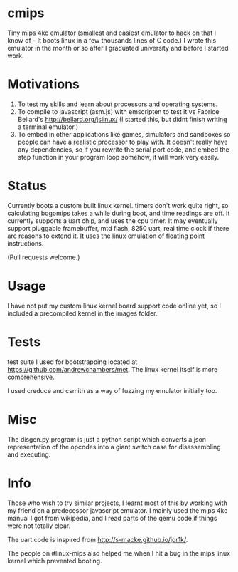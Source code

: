 cmips
=====

Tiny mips 4kc emulator (smallest and easiest emulator to hack on that I know of - It boots linux in a few thousands lines of C code.)
I wrote this emulator in the month or so after I graduated university and before I started work.


Motivations
===========

1. To test my skills and learn about processors and operating systems.
2. To compile to javascript (asm.js) with emscripten to test it vs Fabrice Bellard's http://bellard.org/jslinux/ (I started this, but didnt finish writing a terminal emulator.)
3. To embed in other applications like games, simulators and sandboxes so people can have a realistic processor to play with.  It doesn't really have any dependencies,
   so if you rewrite the serial port code, and embed the step function in your program loop somehow, it will work very easily.

Status
======

Currently boots a custom built linux kernel. timers don't work quite right,
so calculating bogomips takes a while during boot, and time readings are off.
It currently supports a uart chip, and uses the cpu timer.
It may eventually support pluggable framebuffer, mtd flash, 8250 uart, real time clock if there are reasons to extend it.
It uses the linux emulation of floating point instructions.

(Pull requests welcome.)

Usage
=====
I have not put my custom linux kernel board support code online yet, so I included a precompiled kernel in the images folder.

Tests
=====
test suite I used for bootstrapping located at https://github.com/andrewchambers/met.
The linux kernel itself is more comprehensive.

I used creduce and csmith as a way of fuzzing my emulator initially too.

Misc
====

The disgen.py program is just a python script which converts a json representation of the opcodes
into a giant switch case for disassembling and executing.

Info
====

Those who wish to try similar projects, I learnt most of this by working with my friend on a predecessor javascript emulator.
I mainly used the mips 4kc manual I got from wikipedia, and I read parts of the qemu code if things were not totally clear.

The uart code is inspired from http://s-macke.github.io/jor1k/. 

The people on #linux-mips also helped me when I hit a bug in the mips linux kernel which prevented booting.
